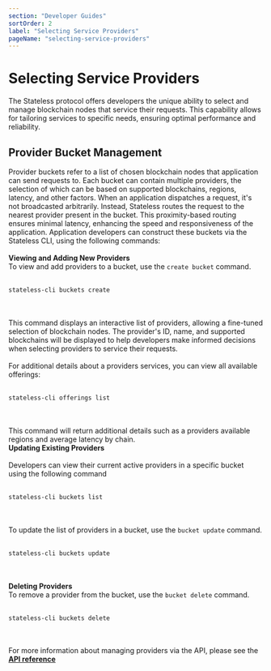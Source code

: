 ```yaml
---
section: "Developer Guides"
sortOrder: 2
label: "Selecting Service Providers"
pageName: "selecting-service-providers"
---
```

# Selecting Service Providers

The Stateless protocol offers developers the unique ability to select and manage blockchain nodes that service their requests. This capability allows for tailoring services to specific needs, ensuring optimal performance and reliability.

## Provider Bucket Management

Provider buckets refer to a list of chosen blockchain nodes that application
can send requests to. Each bucket can contain multiple providers, the selection
of which can be based on supported blockchains, regions, latency, and other
factors. When an application dispatches a request, it's not broadcasted arbitrarily.
Instead, Stateless routes the request to the nearest provider present in the
bucket. This proximity-based routing ensures minimal latency, enhancing the
speed and responsiveness of the application. Application developers can construct these buckets via the Stateless CLI, using
the following commands: 
<br/><br/>
**Viewing and Adding New Providers**
<br/>
To view and add providers to a bucket, use the `create bucket` command.  
<br/>
```bash
stateless-cli buckets create
```
<br/><br/>
This command displays an interactive list of providers, allowing a fine-tuned
selection of blockchain nodes. The provider's ID, name, and supported
blockchains will be displayed to help developers make informed decisions when
selecting providers to service their requests.  
<br/>
For additional details about a providers services, you can view all available
offerings: 
<br/><br/>
```bash
stateless-cli offerings list
```
<br/><br/>
This command will return additional details such as a providers available regions and average latency by chain. 
<br/>
**Updating Existing Providers**  
<br/>
Developers can view their current active providers in a specific bucket using
the following command
<br/><br/>
```bash
stateless-cli buckets list
```
<br/><br/>
To update the list of providers in a bucket, use the `bucket update` command.
<br/><br/>
```bash
stateless-cli buckets update
```
<br/><br/>
**Deleting Providers**
<br/>
To remove a provider from the bucket, use the `bucket delete` command.&nbsp; 
<br/><br/>
```bash
stateless-cli buckets delete
```
<br/><br/>
For more information about managing providers via the API, please see the [**API reference**](https://app.stateless.solutions/api-reference)
